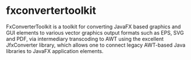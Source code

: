 # fxconvertertoolkit
FxConverterToolkit is a toolkit for converting JavaFX based graphics and GUI elements to various vector graphics output formats such as EPS, SVG and PDF, via intermediary transcoding to AWT using the excellent JfxConverter library, which allows one to connect legacy AWT-based Java libraries to JavaFX application elements.
